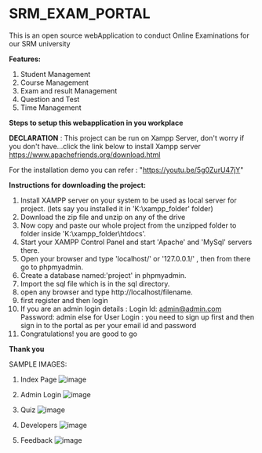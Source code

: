 # SRM_EXAM_PORTAL
This is an open source webApplication to conduct Online Examinations for our SRM university

**Features:**
1. Student Management
2. Course Management
3. Exam and result Management
4. Question and Test
5. Time Management

**Steps to setup this webapplication in you workplace**

**DECLARATION** :
 This project can be run on Xampp Server, don't worry if you don't have...click the link below to install Xampp server
 https://www.apachefriends.org/download.html

For the installation demo you can refer : "https://youtu.be/5g0ZurU47jY"

**Instructions for downloading the project:**

1. Install XAMPP server on your system to be used as local server for project. (lets say you installed it in 'K:\xampp_folder' folder)
2. Download the zip file and unzip on any of the drive
3. Now copy and paste our whole project from the unzipped folder to folder inside 'K:\xampp_folder\htdocs'.
4. Start your XAMPP Control Panel and start 'Apache' and 'MySql' servers there.
5. Open your browser and type 'localhost/' or '127.0.0.1/' , then from there go to phpmyadmin.
6. Create a database named:'project' in phpmyadmin.
7. Import the sql file which is in the sql directory.
8. open any browser and type http://localhost/filename.
9. first register and then login
10. If you are an admin login details : Login Id: admin@admin.com Password: admin
 else for User Login : you need to sign up first and then sign in to the portal as per your email id and password
11. Congratulations! you are good to go

**Thank you** 


SAMPLE IMAGES: 
1. Index Page
![image](https://user-images.githubusercontent.com/70905787/115527508-bc2ce480-a2ae-11eb-93b0-fc990eb38d0f.png)

2. Admin Login
![image](https://user-images.githubusercontent.com/70905787/115527677-e7afcf00-a2ae-11eb-991c-5e1a426f2e88.png)

3. Quiz
![image](https://user-images.githubusercontent.com/70905787/115527864-175ed700-a2af-11eb-84ff-e6799d265a0e.png)

4. Developers
![image](https://user-images.githubusercontent.com/70905787/115528077-54c36480-a2af-11eb-8a38-8a522d0e122b.png)

5. Feedback
![image](https://user-images.githubusercontent.com/70905787/115528194-7290c980-a2af-11eb-8f1f-136039d484cb.png)




